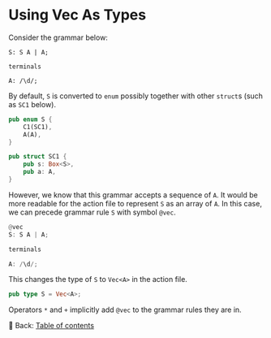 # Using Vec As Types

Consider the grammar below:

```text
S: S A | A;

terminals

A: /\d/;
```

By default, `S` is converted to `enum` possibly together with other `struct`s (such  as `SC1` below).

```rust
pub enum S {
    C1(SC1),
    A(A),
}

pub struct SC1 {
    pub s: Box<S>,
    pub a: A,
}
```

However, we know that this grammar accepts a sequence of `A`.
It would be more readable for the action file to represent `S` as an array of `A`.
In this case, we can precede grammar rule `S` with symbol `@vec`.

```rust
@vec
S: S A | A;

terminals

A: /\d/;
```

This changes the type of `S` to `Vec<A>` in the action file.

```rust
pub type S = Vec<A>;
```

Operators `*` and `+` implicitly add `@vec` to the grammar rules they are in.

<!-- :arrow_right:  Next:  -->

:blue_book: Back: [Table of contents](./../README.md)
